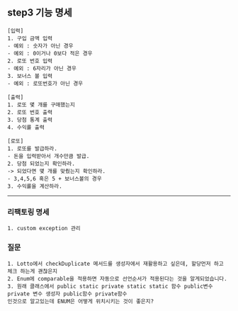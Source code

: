 ## step3 기능 명세

    [입력]
    1. 구입 금액 입력
    - 예외 : 숫자가 아닌 경우
    - 예외 : 0이거나 0보다 적은 경우
    2. 로또 번호 입력
    - 예외 : 6자리가 아닌 경우
    3. 보너스 볼 입력
    - 예외 : 로또번호가 아닌 경우

    [출력]
    1. 로또 몇 개를 구매했는지
    2. 로또 번호 출력
    3. 당첨 통계 출력
    4. 수익률 출력

    [로또]
    1. 로또를 발급하라.
    - 돈을 입력받아서 개수만큼 발급.
    2. 당첨 되었는지 확인하라.
    -> 되었다면 몇 개를 맞췄는지 확인하라.
    - 3,4,5,6 혹은 5 + 보너스볼의 경우
    3. 수익률을 계산하라.

---

### 리팩토링 명세

    1. custom exception 관리


### 질문

    1. Lotto에서 checkDuplicate 메서드를 생성자에서 재활용하고 싶은데, 할당먼저 하고 체크 하는게 괜찮은지
    2. Enum에 comparable을 적용하면 자동으로 선언순서가 적용된다는 것을 알게되었습니다.
    3. 원래 클래스에서 public static private static static 함수 public변수 private 변수 생성자 public함수 private함수
    인것으로 알고있는데 ENUM은 어떻게 위치시키는 것이 좋은지?
